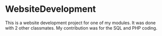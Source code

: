 # WebsiteDevelopment
This is a website development project for one of my modules. It was done with 2 other classmates. 
My contribution was for the SQL and PHP coding. 
